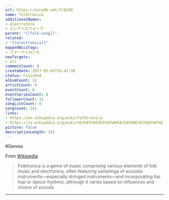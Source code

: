```yaml
---
url: https://vocadb.net/T/6290
name: folktronica
additionalNames: 
- electrofolk
- エレクトロフォーク
parent: "[[folk-song]]"
related:
- "[[electronica]]"
mappedNicoTags:
- フォークトロニカ
newTargets:
- all
commentCount: 0
createDate: 2017-05-05T15:41:30
status: Finished
albumCount: 12
artistCount: 9
eventCount: 0
eventSeriesCount: 0
followerCount: 11
songListCount: 0
songCount: 241
links: 
- https://en.wikipedia.org/wiki/Folktronica
- https://ja.wikipedia.org/wiki/%E3%83%95%E3%82%A9%E3%83%BC%E3%82%AF%E3%83%88%E3%83%AD%E3%83%8B%E3%82%AB
picture: false
descriptionLength: 341
---
```


#Genres

From [Wikipedia](https://en.wikipedia.org/wiki/Folktronica):

> Folktronica is a genre of music comprising various elements of folk music and electronica, often featuring samplings of acoustic instruments—especially stringed instruments—and incorporating hip hop or dance rhythms, although it varies based on influences and choice of sounds.

---

